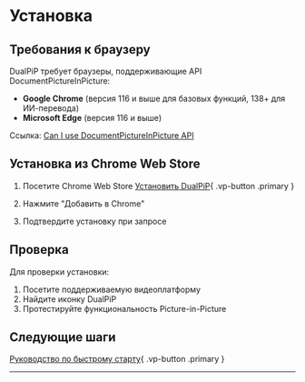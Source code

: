 # Установка

## Требования к браузеру

DualPiP требует браузеры, поддерживающие API DocumentPictureInPicture:

- **Google Chrome** (версия 116 и выше для базовых функций, 138+ для ИИ-перевода)
- **Microsoft Edge** (версия 116 и выше)

Ссылка: [Can I use DocumentPictureInPicture API](https://caniuse.com/?search=DocumentPictureInPicture)

## Установка из Chrome Web Store

1. Посетите Chrome Web Store
   [Установить DualPiP](https://chromewebstore.google.com/detail/dualpip-%E2%80%93-bilingual-subti/ddkmobcljbfggkmibabekgpbighaogpn){ .vp-button .primary }

2. Нажмите "Добавить в Chrome"

3. Подтвердите установку при запросе

## Проверка

Для проверки установки:

1. Посетите поддерживаемую видеоплатформу
2. Найдите иконку DualPiP
3. Протестируйте функциональность Picture-in-Picture

## Следующие шаги

[Руководство по быстрому старту](/ru/quick-start){ .vp-button .primary }

---
